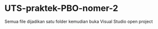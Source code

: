 # UTS-praktek-PBO-nomer-2

Semua file dijadikan satu folder kemudian buka Visual Studio open project

